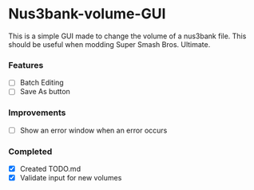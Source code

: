 # Nus3bank-volume-GUI
This is a simple GUI made to change the volume of a nus3bank file. This should be useful when modding Super Smash Bros. Ultimate.

### Features
- [ ] Batch Editing
- [ ] Save As button

### Improvements
- [ ] Show an error window when an error occurs

### Completed
- [x] Created TODO.md
- [x] Validate input for new volumes